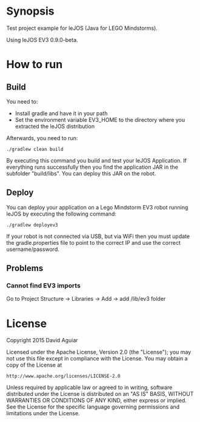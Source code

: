 # Synopsis

Test project example for leJOS (Java for LEGO Mindstorms).

Using leJOS EV3 0.9.0-beta.

# How to run
## Build 
You need to:

* Install gradle and have it in your path
* Set the environment variable EV3_HOME to the directory where you extracted the leJOS distribution

Afterwards, you need to run:

```./gradlew clean build```

By executing this command you build and test your leJOS Application. If everything runs successfully then you find the application JAR in the subfolder "build/libs".
You can deploy this JAR on the robot.


## Deploy 
You can deploy your application on a Lego Mindstorm EV3 robot running leJOS by executing the following command:

```./gradlew deployev3```

If your robot is not connected via USB, but via WiFi then you must update the gradle.properties file to point to the correct IP and use the correct username/password.


## Problems
### Cannot find EV3 imports
Go to Project Structure -> Libraries -> Add -> add /lib/ev3 folder

# License
Copyright 2015 David Aguiar

Licensed under the Apache License, Version 2.0 (the "License");
you may not use this file except in compliance with the License.
You may obtain a copy of the License at

    http://www.apache.org/licenses/LICENSE-2.0

Unless required by applicable law or agreed to in writing, software
distributed under the License is distributed on an "AS IS" BASIS,
WITHOUT WARRANTIES OR CONDITIONS OF ANY KIND, either express or implied.
See the License for the specific language governing permissions and
limitations under the License.